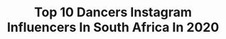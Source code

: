 ---
title: Top 10 Dancers Instagram Influencers In South Africa In 2020
description: >-
  Find top dancers Instagram influencers in South Africa in 2020. Most popular hashtags: #dancer #dance #fitness #dancerlife.
platform: Instagram
profiles:
  - username: "presidentthato"
    fullname: >-
      Starboy-T! 🚀
    location: "South Africa"
    followers: 12125
    engagement: 1279
    commentsToLikes: 0.022799
    id: ck0w3y24yvuxz0i191xohyri1
    verified: false
    hashtags: "#chappiescola"
  - username: "chacecollettxo"
    fullname: >-
      CHACE COLLETT ❣️
    location: "South Africa"
    followers: 11675
    engagement: 974
    commentsToLikes: 0.036917
    id: ck0vwlcw4ud9s0i19uu46r0r4
    verified: false
    hashtags: "#cocktaildress, #dancer, #tutorial, #cocktailparty"
  - username: "shivolski"
    fullname: >-
      HALLS OMFCC WINNER🍬
    location: "South Africa"
    followers: 5746
    engagement: 2016
    commentsToLikes: 0.037411
    id: ck5cgd18folcp0i11ueey4u4z
    verified: false
    hashtags: "#fridayvibes, #ursheete, #fridaymood, #hotgirlsummer"
  - username: "jessica_dessica"
    fullname: >-
      JESSICA DERRICK
    location: "South Africa"
    followers: 20463
    engagement: 266
    commentsToLikes: 0.047329
    id: ck5pxxzkxteos0i11o7mq4zjj
    verified: false
    hashtags: "#differentjourneys, #whenwillyourealise, #happyinternationalwomensday, #rockinit"
  - username: "milaguy"
    fullname: >-
      mila guy
    location: "South Africa"
    followers: 27652
    engagement: 536
    commentsToLikes: 0.006842
    id: ck5q8fh9v5xb20i11qvufu2s4
    verified: false
    hashtags: "#theatre, #newzealand, #steaming, #90s"
  - username: "zes_zoor"
    fullname: >-
      ZES Mansoor Galant
    location: "South Africa"
    followers: 32793
    engagement: 454
    commentsToLikes: 0.037368
    id: ck5c10w0ru8bo0i11bqh91ygf
    verified: false
    hashtags: "#zeslife, #zumbasquad, #squadgoals, #traveler"
  - username: "pashapilates"
    fullname: >-
      Pasha's Pilates 🇿🇦
    location: "South Africa"
    followers: 21589
    engagement: 242
    commentsToLikes: 0.066880
    id: ck6trxxay1pkr0j71e8dr7e73
    verified: false
    hashtags: "#love, #pilatesstrong, #absonfire, #weekendinspo"
  - username: "tarryn_tnt"
    fullname: >-
      Tarryn Alberts
    location: "South Africa"
    followers: 29598
    engagement: 383
    commentsToLikes: 0.029929
    id: ck55javyownho0i11uwgck8pd
    verified: false
    hashtags: "#diehelefokkennag, #dancevideo, #dj, #fun"
  - username: "letso.angela_dancer"
    fullname: >-
      Angela......
    location: "South Africa"
    followers: 2955
    engagement: 806
    commentsToLikes: 0.074757
    id: ck6uhk8na9lo90j71pu55y2ax
    verified: false
    hashtags: "#floorwork, #knees, #slowdance, #22yearolds"
  - username: "zodwalibram"
    fullname: >-
      zodwalibram
    location: "South Africa"
    followers: 1107692
    engagement: 44
    commentsToLikes: 0.036361
    id: ck0txq97fk4hd0i19o0dd71ew
    verified: false
    hashtags: "#sambanabo, #villagegirl, #stillhere, #teamstillhere"
---